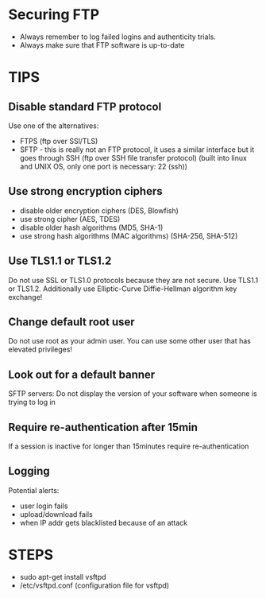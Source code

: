 # Securing FTP
- Always remember to log failed logins and authenticity trials.
- Always make sure that FTP software is up-to-date

# TIPS

## Disable standard FTP protocol
Use one of the alternatives:
- FTPS (ftp over SSl/TLS)
- SFTP - this is really not an FTP protocol, it uses a similar interface but it goes through SSH (ftp over SSH file transfer protocol)
(built into linux and UNIX OS, only one port is necessary: 22 (ssh))

## Use strong encryption ciphers
- disable older encryption ciphers (DES, Blowfish)
- use strong cipher (AES, TDES)
- disable older hash algorithms (MD5, SHA-1)
- use strong hash algorithms (MAC algorithms) (SHA-256, SHA-512)

## Use TLS1.1 or TLS1.2
Do not use SSL or TLS1.0 protocols because they are not secure. Use TLS1.1 or TLS1.2. Additionally use Elliptic-Curve Diffie-Hellman algorithm key exchange!

## Change default root user
Do not use root as your admin user. You can use some other user that has elevated privileges!

## Look out for a default banner
SFTP servers: Do not display the version of your software when someone is trying to log in

## Require re-authentication after 15min
If a session is inactive for longer than 15minutes require re-authentication

## Logging
Potential alerts:
- user login fails
- upload/download fails
- when IP addr gets blacklisted because of an attack

# STEPS
- sudo apt-get install vsftpd
- /etc/vsftpd.conf (configuration file for vsftpd)
